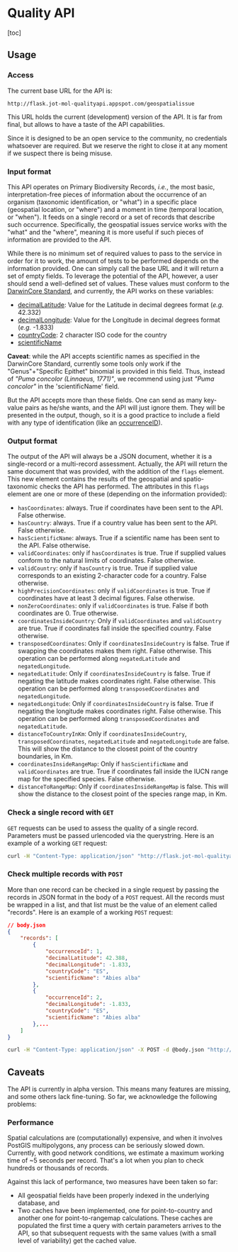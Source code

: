# Quality API

[toc]

## Usage

### Access

The current base URL for the API is:

	http://flask.jot-mol-qualityapi.appspot.com/geospatialissue

This URL holds the current (development) version of the API. It is far from final, but allows to have a taste of the API capabilities.

Since it is designed to be an open service to the community, no credentials whatsoever are required. But we reserve the right to close it at any moment if we suspect there is being misuse.

### Input format

This API operates on Primary Biodiversity Records, *i.e.*, the most basic, interpretation-free pieces of information about the occurrence of an organism (taxonomic identification, or "what") in a specific place (geospatial location, or "where") and a moment in time (temporal location, or "when"). It feeds on a single record or a set of records that describe such occurrence. Specifically, the geospatial issues service works with the "what" and the "where", meaning it is more useful if such pieces of information are provided to the API.

While there is no minimum set of required values to pass to the service in order for it to work, the amount of tests to be performed depends on the information provided. One can simply call the base URL and it will return a set of empty fields. To leverage the potential of the API, however, a user should send a well-defined set of values. These values must conform to the [DarwinCore Standard](http://rs.tdwg.org/dwc/terms/index.htm), and currently, the API works on these variables:

* [decimalLatitude](http://rs.tdwg.org/dwc/terms/index.htm#decimalLatitude): Value for the Latitude in decimal degrees format (*e.g.* 42.332)
* [decimalLongitude](http://rs.tdwg.org/dwc/terms/index.htm#decimalLongitude): Value for the Longitude in decimal degrees format (*e.g.* -1.833)
* [countryCode](http://rs.tdwg.org/dwc/terms/index.htm#countryCode): 2 character ISO code for the country
* [scientificName](http://rs.tdwg.org/dwc/terms/index.htm#scientificName)

**Caveat**: while the API accepts scientific names as specified in the DarwinCore Standard, currently some tools only work if the "Genus"+"Specific Epithet" binomial is provided in this field. Thus, instead of *"Puma concolor (Linnaeus, 1771)"*, we recommend using just *"Puma concolor"* in the 'scientificName' field.

But the API accepts more than these fields. One can send as many key-value pairs as he/she wants, and the API will just ignore them. They will be presented in the output, though, so it is a good practice to include a field with any type of identification (like an [occurrenceID](http://rs.tdwg.org/dwc/terms/index.htm#occurrenceID)).

### Output format

The output of the API will always be a JSON document, whether it is a single-record or a multi-record assessment. Actually, the API will return the same document that was provided, with the addition of the `flags` element. This new element contains the results of the geospatial and spatio-taxonomic checks the API has performed. The attributes in this `flags` element are one or more of these (depending on the information provided):

* `hasCoordinates`: always. True if coordinates have been sent to the API. False otherwise.
* `hasCountry`: always. True if a country value has been sent to the API. False otherwise.
* `hasScientificName`: always. True if a scientific name has been sent to the API. False otherwise.
* `validCoordinates`: only if `hasCoordinates` is true. True if supplied values conform to the natural limits of coordinates. False otherwise.
* `validCountry`: only if `hasCountry` is true. True if supplied value corresponds to an existing 2-character code for a country. False otherwise.
* `highPrecisionCoordinates`: only if `validCoordinates` is true. True if coordinates have at least 3 decimal figures. False otherwise.
* `nonZeroCoordinates`: only if `validCoordinates` is true. False if both coordinates are 0. True otherwise.
* `coordinatesInsideCountry`: Only if `validCoordinates` and `validCountry` are true. True if coordinates fall inside the specified country. False otherwise.
* `transposedCoordinates`: Only if `coordinatesInsideCountry` is false. True if swapping the coordinates makes them right. False otherwise. This operation can be performed along `negatedLatitude` and `negatedLongitude`.
* `negatedLatitude`: Only if `coordinatesInsideCountry` is false. True if negating the latitude makes coordinates right. False otherwise. This operation can be performed along `transposedCoordinates` and `negatedLongitude`.
* `negatedLongitude`: Only if `coordinatesInsideCountry` is false. True if negating the longitude makes coordinates right. False otherwise. This operation can be performed along `transposedCoordinates` and `negatedLatitude`.
* `distanceToCountryInKm`: Only if `coordinatesInsideCountry`, `transposedCoordinates`, `negatedLatitude` and `negatedLongitude` are false. This will show the distance to the closest point of the country boundaries, in Km.
* `coordinatesInsideRangeMap`: Only if `hasScientificName` and `validCoordinates` are true. True if coordinates fall inside the IUCN range map for the specified species. False otherwise.
* `distanceToRangeMap`: Only if `coordinatesInsideRangeMap` is false. This will show the distance to the closest point of the species range map, in Km.

### Check a single record with `GET`

`GET` requests can be used to assess the quality of a single record. Parameters must be passed urlencoded via the querystring. Here is an example of a working `GET` request:

```bash
curl -H "Content-Type: application/json" "http://flask.jot-mol-qualityapi.appspot.com/geospatialissue?decimalLatitude=42.332&decimalLongitude=-1.833&countryCode=ES&scientificName=Puma%20concolor"
```

### Check multiple records with `POST`

More than one record can be checked in a single request by passing the records in JSON format in the body of a `POST` request. All the records must be wrapped in a list, and that list must be the value of an element called "records". Here is an example of a working `POST` request:

```json
// body.json
{
	"records": [
		{
			"occurrenceId": 1,
			"decimalLatitude": 42.388,
			"decimalLongitude": -1.833,
			"countryCode": "ES",
			"scientificName": "Abies alba"
		},
		{
			"occurrenceId": 2,
			"decimalLongitude": -1.833,
			"countryCode": "ES",
			"scientificName": "Abies alba"
		},...
    ]
}
```

```bash
curl -H "Content-Type: application/json" -X POST -d @body.json "http://flask.jot-mol-qualityapi.appspot.com/geospatialissue"
```

## Caveats

The API is currently in alpha version. This means many features are missing, and some others lack fine-tuning. So far, we acknowledge the following problems:

### Performance

Spatial calculations are (computationally) expensive, and when it involves PostGIS multipolygons, any process can be seriously slowed down. Currently, with good network conditions, we estimate a maximum working time of ~5 seconds per record. That's a lot when you plan to check hundreds or thousands of records.

Against this lack of performance, two measures have been taken so far:

* All geospatial fields have been properly indexed in the underlying database, and
* Two caches have been implemented, one for point-to-country and another one for point-to-rangemap calculations. These caches are populated the first time a query with certain parameters arrives to the API, so that subsequent requests with the same values (with a small level of variability) get the cached value.